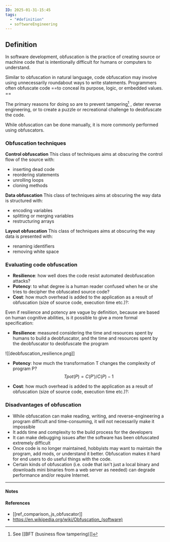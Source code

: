 ```yaml
---
ID: 2025-01-31-15:45
tags:
  - "#definition"
  - softwareEngineering
---
```

## Definition

In software development, obfuscation is the practice of creating source or machine code that is intentionally difficult for humans or computers to understand.

Similar to obfuscation in natural language, code obfuscation may involve using unnecessarily roundabout ways to write statements. Programmers often obfuscate code ==to conceal its purpose, logic, or embedded values. ==

The primary reasons for doing so are to prevent tampering[^1] , deter reverse engineering, or to create a puzzle or recreational challenge to deobfuscate the code.

While obfuscation can be done manually, it is more commonly performed using obfuscators.

### Obfuscation techniques

**Control obfuscation**
This class of techniques aims at obscuring the control flow of the source with:
- inserting dead code
- reordering statements
- unrolling loops
- cloning methods

**Data obfuscation**
This class of techniques aims at obscuring the way data is structured with:
- encoding variables
- splitting or merging variables
- restructuring arrays

**Layout obfuscation**
This class of techniques aims at obscuring the way data is presented with:
- renaming identifiers
- removing white space

### Evaluating code obfuscation

- **Resilience**: how well does the code resist automated deobfuscation attacks?
- **Potency**: to what degree is a human reader confused when he or she tries to decipher the obfuscated source code?
- **Cost**: how much overhead is added to the application as a result of obfuscation (size of source code, execution time etc.)?: 

Even if resilience and potency are vague by definition, because are based on human cognitive abilities, is it possible to give a more formal specification:

- **Resilience**: measured considering the time and resources spent by humans to build a deobfuscator, and the time and resources spent by the deobfuscator to deobfuscate the program

![[deobfuscation_resilience.png]]

- **Potency**: how much the transformation T changes the complexity of program P?
$$
Tpot(P) = C(P')/C(P) - 1
$$

- **Cost**: how much overhead is added to the application as a result of obfuscation (size of source code, execution time etc.)?: 

### Disadvantages of obfuscation

- While obfuscation can make reading, writing, and reverse-engineering a program difficult and time-consuming, it will not necessarily make it impossible
- It adds time and complexity to the build process for the developers
- It can make debugging issues after the software has been obfuscated extremely difficult
- Once code is no longer maintained, hobbyists may want to maintain the program, add mods, or understand it better. Obfuscation makes it hard for end users to do useful things with the code.
- Certain kinds of obfuscation (i.e. code that isn't just a local binary and downloads mini binaries from a web server as needed) can degrade performance and/or require Internet.

---
#### Notes
[^1]: See [[BFT (business flow tampering)]]
#### References
- [[ref_comparison_js_obfuscator]]
- https://en.wikipedia.org/wiki/Obfuscation_(software)